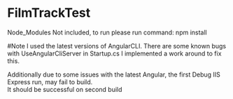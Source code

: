 # FilmTrackTest
Node_Modules Not included, to run please run command:
npm install

#Note
I used the latest versions of AngularCLI.  There are some known bugs with UseAngularCliServer in Startup.cs
I implemented a work around to fix this.

Additionally due to some issues with the latest Angular, the first Debug IIS Express run, may fail to build.  
It should be successful on second build
